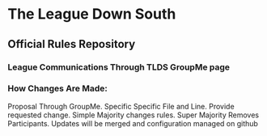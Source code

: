 # The League Down South

## Official Rules Repository

### League Communications Through TLDS GroupMe page


### How Changes Are Made: 

Proposal Through GroupMe. Specific Specific File and Line. Provide requested change. Simple Majority changes rules. Super Majority Removes Participants.
Updates will be merged and configuration managed on github
